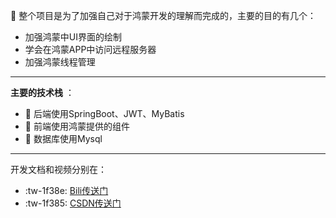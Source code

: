 :cherries: 整个项目是为了加强自己对于鸿蒙开发的理解而完成的，主要的目的有几个：
* 加强鸿蒙中UI界面的绘制
* 学会在鸿蒙APP中访问远程服务器
* 加强鸿蒙线程管理

---


 **主要的技术栈** ：
 * :pig2: 后端使用SpringBoot、JWT、MyBatis
 * :monkey: 前端使用鸿蒙提供的组件
 * :ghost: 数据库使用Mysql


---
开发文档和视频分别在：
*  :tw-1f38e: [Bili传送门](https://www.bilibili.com/video/BV1Xi4y1f7ir?spm_id_from=333.999.0.0)
* :tw-1f385: [CSDN传送门](https://blog.csdn.net/stephen_curry300/category_11631916.html?spm=1001.2014.3001.5482)
